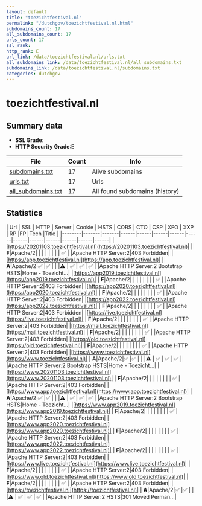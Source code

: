 ```yaml
---
layout: default
title: "toezichtfestival.nl"
permalink: "/dutchgov/toezichtfestival.nl.html"
subdomains_count: 17
all_subdomains_count: 17
urls_count: 17
ssl_rank: 
http_rank: E
url_link: /data/toezichtfestival.nl/urls.txt
all_subdomains_link: /data/toezichtfestival.nl/all_subdomains.txt
subdomains_link: /data/toezichtfestival.nl/subdomains.txt
categories: dutchgov
---
```



# toezichtfestival.nl
## Summary data


 - **SSL Grade**:
 - **HTTP Security Grade**:E


| File       | Count | Info |
|------------|-------|------|
|[subdomains.txt](/data/toezichtfestival.nl/subdomains.txt)|17|Alive subdomains|
|[urls.txt](/data/toezichtfestival.nl/urls.txt)|17|Urls|
|[all_subdomains.txt](/data/toezichtfestival.nl/all_subdomains.txt)|17|All found subdomains (history)|


## Statistics


| Url | SSL | HTTP | Server | Cookie | HSTS | CORS | CTO | CSP | XFO | XXP | RP |FP| Tech |Title |
|--------|-------|-------|------|------|------|------|------|------|------|------|------|------|------|
|[https://20201103.toezichtfestival.nl](https://20201103.toezichtfestival.nl)| | **F**|Apache/2| | | | | | | | :white_check_mark: | |Apache HTTP Server:2|403 Forbidden|
|[https://app.toezichtfestival.nl](https://app.toezichtfestival.nl)| | **A**|Apache/2|:white_check_mark: |:white_check_mark: | | |:warning: | :white_check_mark: | :white_check_mark: | :white_check_mark: | |Apache HTTP Server:2 Bootstrap HSTS|Home - Toezicht...|
|[https://app2019.toezichtfestival.nl](https://app2019.toezichtfestival.nl)| | **F**|Apache/2| | | | | | | | :white_check_mark: | |Apache HTTP Server:2|403 Forbidden|
|[https://app2020.toezichtfestival.nl](https://app2020.toezichtfestival.nl)| | **F**|Apache/2| | | | | | | | :white_check_mark: | |Apache HTTP Server:2|403 Forbidden|
|[https://app2022.toezichtfestival.nl](https://app2022.toezichtfestival.nl)| | **F**|Apache/2| | | | | | | | :white_check_mark: | |Apache HTTP Server:2|403 Forbidden|
|[https://live.toezichtfestival.nl](https://live.toezichtfestival.nl)| | **F**|Apache/2| | | | | | | | :white_check_mark: | |Apache HTTP Server:2|403 Forbidden|
|[https://mail.toezichtfestival.nl](https://mail.toezichtfestival.nl)| | **F**|Apache/2| | | | | | | | :white_check_mark: | |Apache HTTP Server:2|403 Forbidden|
|[https://old.toezichtfestival.nl](https://old.toezichtfestival.nl)| | **F**|Apache/2| | | | | | | | :white_check_mark: | |Apache HTTP Server:2|403 Forbidden|
|[https://www.toezichtfestival.nl](https://www.toezichtfestival.nl)| | **A**|Apache/2|:white_check_mark: |:white_check_mark: | | |:warning: | :white_check_mark: | :white_check_mark: | :white_check_mark: | |Apache HTTP Server:2 Bootstrap HSTS|Home - Toezicht...|
|[https://www.20201103.toezichtfestival.nl](https://www.20201103.toezichtfestival.nl)| | **F**|Apache/2| | | | | | | | :white_check_mark: | |Apache HTTP Server:2|403 Forbidden|
|[https://www.app.toezichtfestival.nl](https://www.app.toezichtfestival.nl)| | **A**|Apache/2|:white_check_mark: |:white_check_mark: | | |:warning: | :white_check_mark: | :white_check_mark: | :white_check_mark: | |Apache HTTP Server:2 Bootstrap HSTS|Home - Toezicht...|
|[https://www.app2019.toezichtfestival.nl](https://www.app2019.toezichtfestival.nl)| | **F**|Apache/2| | | | | | | | :white_check_mark: | |Apache HTTP Server:2|403 Forbidden|
|[https://www.app2020.toezichtfestival.nl](https://www.app2020.toezichtfestival.nl)| | **F**|Apache/2| | | | | | | | :white_check_mark: | |Apache HTTP Server:2|403 Forbidden|
|[https://www.app2022.toezichtfestival.nl](https://www.app2022.toezichtfestival.nl)| | **F**|Apache/2| | | | | | | | :white_check_mark: | |Apache HTTP Server:2|403 Forbidden|
|[https://www.live.toezichtfestival.nl](https://www.live.toezichtfestival.nl)| | **F**|Apache/2| | | | | | | | :white_check_mark: | |Apache HTTP Server:2|403 Forbidden|
|[https://www.old.toezichtfestival.nl](https://www.old.toezichtfestival.nl)| | **F**|Apache/2| | | | | | | | :white_check_mark: | |Apache HTTP Server:2|403 Forbidden|
|[https://toezichtfestival.nl](https://toezichtfestival.nl)| | **A**|Apache/2|:white_check_mark: |:white_check_mark: | | |:warning: | :white_check_mark: | :white_check_mark: | :white_check_mark: | |Apache HTTP Server:2 HSTS|301 Moved Perman...|